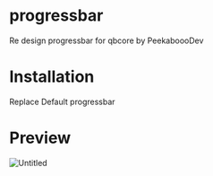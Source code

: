 # progressbar
Re design progressbar for qbcore by PeekaboooDev

# Installation
Replace Default progressbar

# Preview
![Untitled](https://github.com/PeekaboooDev/progressbar/assets/147432070/b0fd37f3-84c2-4ba3-9d03-d03a06f04b39)

